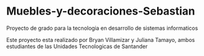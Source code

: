 # Muebles-y-decoraciones-Sebastian
Proyecto de grado para la tecnologia en desarrollo de sistemas informaticos

Este proyecto esta realizado por Bryan Villamizar y Juliana Tamayo, ambos estudiantes de las Unidades Tecnologicas de Santander

